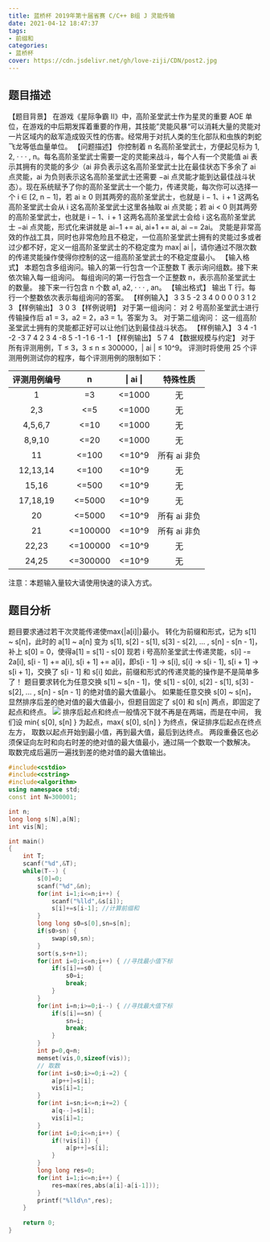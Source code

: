 ```yaml
---
title: 蓝桥杯 2019年第十届省赛 C/C++ B组 J 灵能传输
date: 2021-04-12 18:47:37
tags:
- 前缀和
categories:
- 蓝桥杯
cover: https://cdn.jsdelivr.net/gh/love-ziji/CDN/post2.jpg
---
```


## 题目描述

【题目背景】
在游戏《星际争霸 II》中，高阶圣堂武士作为星灵的重要 AOE 单位，在游戏的中后期发挥着重要的作用，其技能”灵能风暴“可以消耗大量的灵能对一片区域内的敌军造成毁灭性的伤害。经常用于对抗人类的生化部队和虫族的刺蛇飞龙等低血量单位。
【问题描述】
你控制着 n 名高阶圣堂武士，方便起见标为 1, 2, · · · , n。每名高阶圣堂武士需要一定的灵能来战斗，每个人有一个灵能值 ai 表示其拥有的灵能的多少（ai 非负表示这名高阶圣堂武士比在最佳状态下多余了 ai 点灵能，ai 为负则表示这名高阶圣堂武士还需要 −ai 点灵能才能到达最佳战斗状态）。现在系统赋予了你的高阶圣堂武士一个能力，传递灵能，每次你可以选择一个 i ∈ [2, n − 1]，若 ai ≥ 0 则其两旁的高阶圣堂武士，也就是 i − 1、i + 1 这两名高阶圣堂武士会从 i 这名高阶圣堂武士这里各抽取 ai 点灵能；若 ai < 0 则其两旁的高阶圣堂武士，也就是 i − 1、i + 1 这两名高阶圣堂武士会给 i 这名高阶圣堂武士 −ai 点灵能，形式化来讲就是 ai−1 += ai, ai+1 += ai, ai −= 2ai。
灵能是非常高效的作战工具，同时也非常危险且不稳定，一位高阶圣堂武士拥有的灵能过多或者过少都不好，定义一组高阶圣堂武士的不稳定度为 max| ai |，请你通过不限次数的传递灵能操作使得你控制的这一组高阶圣堂武士的不稳定度最小。
【输入格式】
本题包含多组询问。输入的第一行包含一个正整数 T 表示询问组数。接下来依次输入每一组询问。
每组询问的第一行包含一个正整数 n，表示高阶圣堂武士的数量。
接下来一行包含 n 个数 a1, a2, · · · , an。
【输出格式】
输出 T 行。每行一个整数依次表示每组询问的答案。
【样例输入】
3
3
5 -2 3
4
0 0 0 0
3
1 2 3
【样例输出】
3
0
3
【样例说明】
对于第一组询问：
对 2 号高阶圣堂武士进行传输操作后 a1 = 3，a2 = 2，a3 = 1。答案为 3。
对于第二组询问：
这一组高阶圣堂武士拥有的灵能都正好可以让他们达到最佳战斗状态。
【样例输入】
3
4
-1 -2 -3 7
4
2 3 4 -8
5
-1 -1 6 -1 -1
【样例输出】
5
7
4
【数据规模与约定】
对于所有评测用例，T ≤ 3，3 ≤ n ≤ 300000，| ai | ≤ 10^9。
评测时将使用 25 个评测用例测试你的程序，每个评测用例的限制如下：

| 评测用例编号 |    n     | \| ai \| |   特殊性质   |
| :----------: | :------: | :------: | :----------: |
|      1       |    =3    |  <=1000  |      无      |
|     2,3      |   <=5    |  <=1000  |      无      |
|   4,5,6,7    |   <=10   |  <=1000  |      无      |
|    8,9,10    |   <=20   |  <=1000  |      无      |
|      11      |  <=100   |  <=10^9  | 所有 ai 非负 |
|   12,13,14   |  <=100   |  <=10^9  |      无      |
|    15,16     |  <=500   |  <=10^9  |      无      |
|   17,18,19   |  <=5000  |  <=10^9  |      无      |
|      20      |  <=5000  |  <=10^9  | 所有 ai 非负 |
|      21      | <=100000 |  <=10^9  | 所有 ai 非负 |
|    22,23     | <=100000 |  <=10^9  |      无      |
|    24,25     | <=300000 |  <=10^9  |      无      |

注意：本题输入量较大请使用快速的读入方式。

## 题目分析

题目要求通过若干次灵能传递使max{|a[i]|}最小。
转化为前缀和形式，记为 s[1] ~ s[n]，此时的 a[1] ~ a[n] 变为 s[1], s[2] - s[1], s[3] - s[2], ... , s[n] - s[n - 1]，补上 s[0] = 0，使得a[1] = s[1] - s[0]
现若 i 号高阶圣堂武士传递灵能，s[i] -= 2a[i], s[i - 1] += a[i], s[i + 1] += a[i]，即s[i - 1] -> s[i], s[i] -> s[i - 1], s[i + 1] -> s[i + 1]，交换了 s[i - 1] 和 s[i]
如此，前缀和形式的传递灵能的操作是不是简单多了！
题目要求转化为任意交换 s[1] ~ s[n - 1]，使 s[1] - s[0], s[2] - s[1], s[3] - s[2], ... , s[n] - s[n - 1] 的绝对值的最大值最小。
如果能任意交换 s[0] ~ s[n]，显然排序后差的绝对值的最大值最小，但题目固定了 s[0] 和 s[n] 两点，即固定了起点和终点。
![](https://cdn.jsdelivr.net/gh/love-ziji/LANQIAO/201910.png)
排序后起点和终点一般情况下就不再是在两端，而是在中间，
我们设 min{ s[0], s[n] } 为起点，max{ s[0], s[n] } 为终点，保证排序后起点在终点左方，
取数以起点开始到最小值，再到最大值，最后到达终点。
两段重叠区也必须保证向左时和向右时差的绝对值的最大值最小，通过隔一个数取一个数解决。
取数完成后遍历一遍找到差的绝对值的最大值输出。

```c++
#include<cstdio>
#include<cstring>
#include<algorithm>
using namespace std;
const int N=300001;

int n;
long long s[N],a[N];
int vis[N];

int main()
{
	int T;
	scanf("%d",&T);
	while(T--) {
		s[0]=0;
		scanf("%d",&n);
		for(int i=1;i<=n;i++) {
			scanf("%lld",&s[i]);
			s[i]+=s[i-1]; //计算前缀和 
		}
		long long s0=s[0],sn=s[n];
		if(s0>sn) {
			swap(s0,sn);
		}
		sort(s,s+n+1);
		for(int i=0;i<=n;i++) { //寻找最小值下标 
			if(s[i]==s0) {
				s0=i;
				break;
			}
		}
		for(int i=n;i>=0;i--) { //寻找最大值下标 
			if(s[i]==sn) {
				sn=i;
				break;
			}
		}
		int p=0,q=n;
		memset(vis,0,sizeof(vis));
		// 取数 
		for(int i=s0;i>=0;i-=2) {
			a[p++]=s[i];
			vis[i]=1;
		}
		for(int i=sn;i<=n;i+=2) {
			a[q--]=s[i];
			vis[i]=1;
		}
		for(int i=0;i<=n;i++) {
			if(!vis[i]) {
				a[p++]=s[i];
			}
		}
		long long res=0;
		for(int i=1;i<=n;i++) {
			res=max(res,abs(a[i]-a[i-1]));
		}
		printf("%lld\n",res);
	}
	
	return 0;
}
```